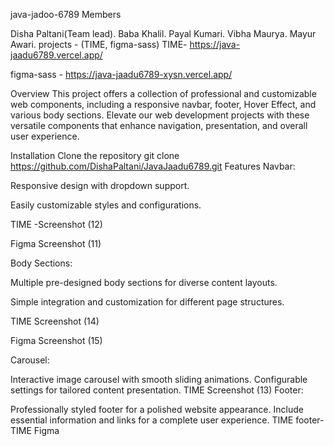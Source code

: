 java-jadoo-6789
Members

Disha Paltani(Team lead).
Baba Khalil.
Payal Kumari.
Vibha Maurya.
Mayur Awari.
projects - (TIME, figma-sass)
TIME- https://java-jaadu6789.vercel.app/

figma-sass - https://java-jaadu6789-xysn.vercel.app/

Overview
This project offers a collection of professional and customizable web components, including a responsive navbar, footer, Hover Effect, and various body sections. Elevate our web development projects with these versatile components that enhance navigation, presentation, and overall user experience.

Installation
Clone the repository
git clone https://github.com/DishaPaltani/JavaJaadu6789.git
Features
Navbar:

Responsive design with dropdown support.

Easily customizable styles and configurations.

TIME -Screenshot (12)

Figma Screenshot (11)

Body Sections:

Multiple pre-designed body sections for diverse content layouts.

Simple integration and customization for different page structures.

TIME Screenshot (14)

Figma Screenshot (15)

Carousel:

Interactive image carousel with smooth sliding animations.
Configurable settings for tailored content presentation.
TIME Screenshot (13)
Footer:

Professionally styled footer for a polished website appearance.
Include essential information and links for a complete user experience.
TIME footer-TIME
Figma 